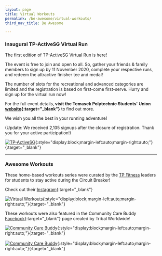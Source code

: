 ```yaml
---
layout: page
title: Virtual Workouts
permalink: /be-awesome/virtual-workouts/
third_nav_title: Be Awesome

---
```

### Inaugural TP-ActiveSG Virtual Run
The first edition of TP-ActiveSG Virtual Run is here! 

The event is free to join and open to all. So, gather your friends & family members to sign up by 11 November 2020, complete your respective runs, and redeem the attractive finisher tee and medal! 

The number of slots for the recreational and advanced categories are limited and the registration is based on first-come first-serve. Hurry and sign up for the virtual run now! 

For the full event details, **visit the Temasek Polytechnic Students' Union [website](https://www.tpstudentsunion.com/learn-more){:target="_blank"}** to find out more. 

We wish you all the best in your running adventure!

(Update: We received 2,105 signups after the closure of registration. Thank you for your active participation!)

[![TP-ActiveSG]({{site.baseurl}}/images/BeAwesome-TPVirtualRun.jpeg)](https://www.tpstudentsunion.com/tp-virtual-run){:style="display:block;margin-left:auto;margin-right:auto;"}{:target="_blank"}

---
### Awesome Workouts ###
These home-based workouts series were curated by the <a href="https://tp-vc-prod.netlify.app/sports/tp_fitness/" target="_blank">TP Fitness</a> leaders for students to stay active during the Circuit Breaker!

Check out their [Instagram](https://www.instagram.com/tpfitnessofficial/){:target="_blank"}

[![Virtual Workouts]({{site.baseurl}}/images/BeAwesome-Virtual_Workout.png)](https://www.instagram.com/tpfitnessofficial/){:style="display:block;margin-left:auto;margin-right:auto;"}{:target="_blank"}<br>

These workouts were also featured in the Community Care Buddy [Facebook](https://www.facebook.com/iamaccb.sg/){:target="_blank"} page created by Tribal Worldwide!

[![Community Care Buddy]({{site.baseurl}}/images/BeAwesome-Virtual_Workout_iamccb2.png)](https://www.facebook.com/iamaccb.sg/videos/647361315911659){:style="display:block;margin-left:auto;margin-right:auto;"}{:target="_blank"}<br>
<br>
[![Community Care Buddy]({{site.baseurl}}/images/BeAwesome-Virtual_Workout_iamccb1.png)](https://www.facebook.com/iamaccb.sg/videos/654879775449245){:style="display:block;margin-left:auto;margin-right:auto;"}{:target="_blank"}

